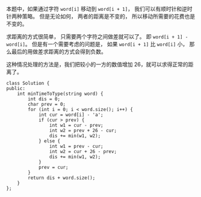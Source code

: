 本题中，如果通过字符 `word[i]` 移动到 `word[i + 1]`， 我们可以有顺时针和逆时针两种策略。
但是无论如何， 两者的距离是不变的， 所以移动所需要的花费也是不变的。

求距离的方式很简单， 只需要两个字符之间做差就可以了。 即 `word[i + 1] - word[i]`。
但是有一个需要考虑的问题是， 如果 `word[i + 1]` 比 `word[i]` 小， 那么最后的用做差求距离的方式会得到负数。

这种情况处理的方法是，我们把较小的一方的数值增加 26，就可以求得正常的距离了。

```
class Solution {
public:
    int minTimeToType(string word) {
        int dis = 0;
        char prev = 0;
        for (int i = 0; i < word.size(); i++) {
            int cur = word[i] - 'a';
            if (cur > prev) {
                int w1 = cur - prev;
                int w2 = prev + 26 - cur;
                dis += min(w1, w2);
            } else {
                int w1 = prev - cur;
                int w2 = cur + 26 - prev;
                dis += min(w1, w2);
            }
            prev = cur;
        }
        return dis + word.size();
    }
};
```